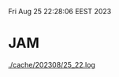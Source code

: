 Fri Aug 25 22:28:06 EEST 2023
# JAM
<a href='./cache/202308/25_22.log'>./cache/202308/25_22.log</a>
